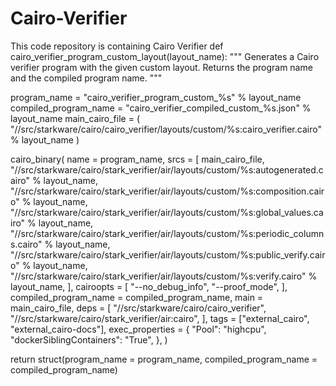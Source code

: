 # Cairo-Verifier
This code repository is containing Cairo Verifier
def cairo_verifier_program_custom_layout(layout_name):
  """
  Generates a Cairo verifier program with the given custom layout.
  Returns the program name and the compiled program name.
  """

  program_name = "cairo_verifier_program_custom_%s" % layout_name
  compiled_program_name = "cairo_verifier_compiled_custom_%s.json" % layout_name
  main_cairo_file = (
      "//src/starkware/cairo/cairo_verifier/layouts/custom/%s:cairo_verifier.cairo" % layout_name
  )

  cairo_binary(
      name = program_name,
      srcs = [
          main_cairo_file,
          "//src/starkware/cairo/stark_verifier/air/layouts/custom/%s:autogenerated.cairo" % layout_name,
          "//src/starkware/cairo/stark_verifier/air/layouts/custom/%s:composition.cairo" % layout_name,
          "//src/starkware/cairo/stark_verifier/air/layouts/custom/%s:global_values.cairo" % layout_name,
          "//src/starkware/cairo/stark_verifier/air/layouts/custom/%s:periodic_columns.cairo" % layout_name,
          "//src/starkware/cairo/stark_verifier/air/layouts/custom/%s:public_verify.cairo" % layout_name,
          "//src/starkware/cairo/stark_verifier/air/layouts/custom/%s:verify.cairo" % layout_name,
      ],
      cairoopts = [
          "--no_debug_info",
          "--proof_mode",
      ],
      compiled_program_name = compiled_program_name,
      main = main_cairo_file,
      deps = [
          "//src/starkware/cairo/cairo_verifier",
          "//src/starkware/cairo/stark_verifier/air:cairo",
      ],
      tags = ["external_cairo", "external_cairo-docs"],
      exec_properties = {
          "Pool": "highcpu",
          "dockerSiblingContainers": "True",
      },
  )

  return struct(program_name = program_name, compiled_program_name = compiled_program_name)
